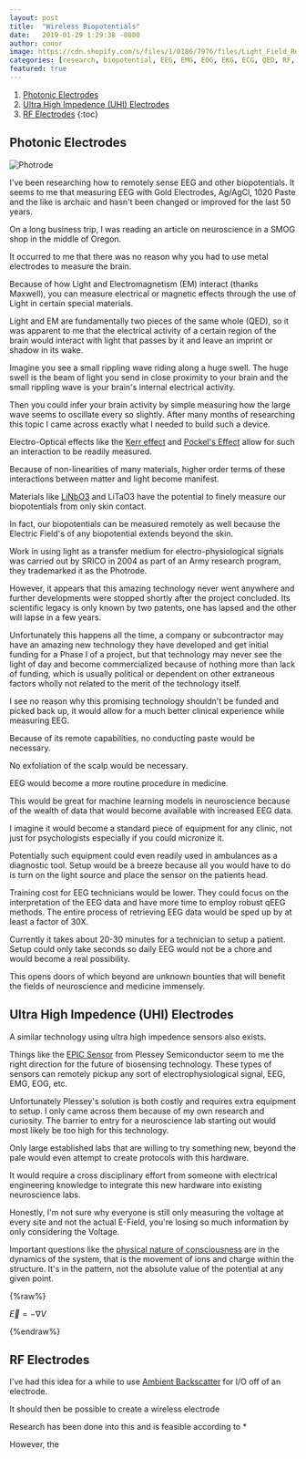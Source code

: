 ```yaml
---
layout: post
title:  "Wireless Biopotentials"
date:   2019-01-29 1:29:38 -0800
author: conor
image: https://cdn.shopify.com/s/files/1/0186/7976/files/Light_Field_Rendering_JPG_2048x.jpg?v=1517027194
categories: [research, biopotential, EEG, EMG, EOG, EKG, ECG, QED, RF, wireless, neuroscience, neurostimulation]
featured: true
---
```


1. [Photonic Electrodes](#1)
2. [Ultra High Impedence (UHI) Electrodes ](#2)
3. [RF Electrodes](#3)
{:toc}

## Photonic Electrodes

![Photrode](https://ai2-s2-public.s3.amazonaws.com/figures/2017-08-08/ef4056917a3059705d6cb27eb74df642b038993a/2-Figure2-1.png)

I've been researching how to remotely sense EEG and other biopotentials. It seems to me that measuring EEG with Gold Electrodes, Ag/AgCl, 1020 Paste and the like is archaic and hasn't been changed or improved for the last 50 years.

On a long business trip, I was reading an article on neuroscience in a SMOG shop in the middle of Oregon. 

It occurred to me that there was no reason why you had to use metal electrodes to measure the brain.

Because of how Light and Electromagnetism (EM) interact (thanks Maxwell), you can measure electrical or magnetic effects through the use of Light in certain special materials.

Light and EM are fundamentally two pieces of the same whole (QED), so it was apparent to me that the electrical activity of a certain region of the brain would interact with light that passes by it and leave an imprint or shadow in its wake.

Imagine you see a small rippling wave riding along a huge swell. The huge swell is the beam of light you send in close proximity to your brain and the small rippling wave is your brain's internal electrical activity.

Then you could infer your brain activity by simple measuring how the large wave seems to oscillate every so slightly. After many months of researching this topic I came across exactly what I needed to build such a device.

Electro-Optical effects like the [Kerr effect](https://en.wikipedia.org/wiki/Kerr_effect) and [Pockel's Effect](https://en.wikipedia.org/wiki/Pockels_effect) allow for such an interaction to be readily measured.

Because of non-linearities of many materials, higher order terms of these interactions between matter and light become manifest.

Materials like [LiNbO3](https://en.wikipedia.org/wiki/Lithium_niobate) and LiTaO3 have the potential to finely measure our biopotentials from only skin contact.

In fact, our biopotentials can be measured remotely as well because the Electric Field's of any biopotential extends beyond the skin.

Work in using light as a transfer medium for electro-physiological signals was carried out by SRICO in 2004 as part of an Army research program, they trademarked it as the Photrode.

However, it appears that this amazing technology never went anywhere and further developments were stopped shortly after the project concluded. Its scientific legacy is only known by two patents, one has lapsed and the other will lapse in a few years.

Unfortunately this happens all the time, a company or subcontractor may have an amazing new technology they have developed and get initial funding for a Phase I of a project, but that technology may never see the light of day and become commercialized because of nothing more than lack of funding, which is usually political or dependent on other extraneous factors wholly not related to the merit of the technology itself.

I see no reason why this promising technology shouldn't be funded and picked back up, it would allow for a much better clinical experience while measuring EEG.

Because of its remote capabilities, no conducting paste would be necessary. 

No exfoliation of the scalp would be necessary.

EEG would become a more routine procedure in medicine.

This would be great for machine learning models in neuroscience because of the wealth of data that would become available with increased EEG data.

I imagine it would become a standard piece of equipment for any clinic, not just for psychologists especially if you could micronize it.

Potentially such equipment could even readily used in ambulances as a diagnostic tool. Setup would be a breeze because all you would have to do is turn on the light source and place the sensor on the patients head.

Training cost for EEG technicians would be lower. They could focus on the interpretation of the EEG data and have more time to employ robust qEEG methods. The entire process of retrieving EEG data would be sped up by at least a factor of 30X.

Currently it takes about 20-30 minutes for a technician to setup a patient. Setup could only take seconds so daily EEG would not be a chore and would become a real possibility.

This opens doors of which beyond are unknown bounties that will benefit the fields of neuroscience and medicine immensely.

## Ultra High Impedence (UHI) Electrodes 

A similar technology using ultra high impedence sensors also exists.

Things like the [EPIC Sensor](http://www.plesseysemiconductors.com/products/epic-sensing-technology/) from Plessey Semiconductor seem to me the right direction for the future of biosensing technology.
These types of sensors can remotely pickup any sort of electrophysiological signal, EEG, EMG, EOG, etc.

Unfortunately Plessey's solution is both costly and requires extra equipment to setup. I only came across them because of my own research and curiosity. The barrier to entry for a neuroscience lab starting out would most likely be too high for this technology.

Only large established labs that are willing to try something new, beyond the pale would even attempt to create protocols  with this hardware.

It would require a cross disciplinary effort from someone with electrical engineering knowledge to integrate this new hardware into existing neuroscience labs.

Honestly, I'm not sure why everyone is still only measuring the voltage at every site and not the actual E-Field, you're losing so much information by only considering the Voltage.

Important questions like the [physical nature of consciousness](https://advances.sciencemag.org/content/5/2/eaat7603/tab-pdf) are in the dynamics of the system, that is the movement of ions and charge within the structure. It's in the pattern,  not the absolute value of the potential at any given point.

{%raw%}

$\vec E = -\nabla V$

{%endraw%}

## RF Electrodes

I've had this idea for a while to use [Ambient Backscatter](https://en.wikipedia.org/wiki/Ambient_backscatter) for I/O off of an electrode.

It should then be possible to create a wireless electrode

Research has been done into this and is feasible according to *

However, the 